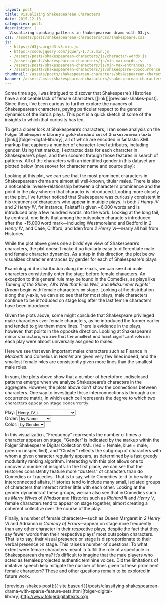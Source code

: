 ```yaml
---
layout: post
title: Visualizing Shakespearean Characters
date: 2015-12-13
categories: posts
description: |
  Visualizing speaking patterns in Shakespearean drama with D3.js.
css: /assets/posts/shakespearean-characters/css/shakespeare.css
js:
  - https://d3js.org/d3.v3.min.js
  - https://code.jquery.com/jquery-1.7.2.min.js
  - /assets/posts/shakespearean-characters/js/character-words.js
  - /assets/posts/shakespearean-characters/js/min-max-words.js
  - /assets/posts/shakespearean-characters/js/min-max-entrances.js
  - /assets/posts/shakespearean-characters/js/shakespeare-cooccurrence.js
thumbnail: /assets/posts/shakespearean-characters/shakespearean-characters-thumb.jpg
banner: /assets/posts/shakespearean-characters/shakespearean-characters-banner.png
---
```


Some time ago, I was intrigued to discover that Shakespeare’s Histories have a noticeable lack of female characters [[link]][previous-shakes-post]. Since then, I’ve been curious to further explore the nuances of Shakespearean characters, paying particular respect to the gender dynamics of the Bard’s plays. This post is a quick sketch of some of the insights to which that curiosity has led.

To get a closer look at Shakespeare’s characters, I ran some analysis on the Folger Shakespeare Library’s gold-standard set of Shakespearean texts [[link]][folger-digital-library], all of which are encoded in fantastic XML markup that captures a number of character-level attributes, including gender. Using that markup, I extracted data for each character in Shakespeare’s plays, and then scoured through those features in search of patterns. All of the characters with an identified gender in this dataset are plotted below (mouseover for character name and source play):

<!-- Words Spoken by Character Entrance Plot -->
<div id='character-words' class='chart'></div>

Looking at this plot, we can see that the most prominent characters in Shakespearean drama are almost all well-known, titular males. There is also a noticeable inverse-relationship between a character’s prominence and the point in the play wherein that character is introduced. Looking more closely at the plot, I’ve further noticed that Shakespeare was curiously consistent in his treatment of characters who appear in multiple plays. In both <i>1 Henry IV</i> and <i>2 Henry IV</i>, for instance, Falstaff is given ~6,000 words and is introduced only a few hundred words into the work. Looking at the long tail, by contrast, one finds that among the outspoken characters introduced after the ~15,000 word mark—including Westmoreland and Bedford in <i>2 Henry IV</i>, and Cade, Clifford, and Iden from <i>2 Henry VI</i>—nearly all hail from Histories.

While the plot above gives one a birds’ eye view of Shakespeare’s characters, the plot doesn’t make it particularly easy to differentiate male and female character dynamics. As a step in this direction, the plot below visualizes character entrances by gender for each of Shakespeare's plays:

<!-- first and last entrance by gender plot -->
<div id='min-max-entrance' class='chart'></div>

Examining at the distribution along the x-axis, we can see that male characters consistently enter the stage before female characters. An exception to this general rule may be found in the Comedies, as plays like <i>Taming of the Shrew</i>, <i>All’s Well that Ends Well</i>, and <i>Midsummer Nights’ Dream</i> begin with female characters on stage. Looking at the distribution along the y-axis, we can also see that for most plays, male characters continue to be introduced on stage long after the last female characters have been introduced.

Given the plots above, some might conclude that Shakespeare privileged male characters over female characters, as he introduced the former earlier and tended to give them more lines. There is evidence in the plays, however, that points in the opposite direction. Looking at Shakespeare’s minor characters, we see that the smallest and least significant roles in each play were almost universally assigned to males:

<!-- min and max words by gender plot -->
<div id='min-max-words' class='chart'></div>

Here we see that even important males characters such as Fleance in <i>Macbeth</i> and Cornelius in <i>Hamlet</i> are given very few lines indeed, and the smallest female roles are consistently given more lines than the smallest male roles.

In sum, the plots above show that a number of heretofore undisclosed patterns emerge when we analyze Shakespeare’s characters in the aggregate. However, the plots above don’t show the connections between characters. One way to investigate these interconnections is through a co-occurrence matrix, in which each cell represents the degree to which two characters appear on stage concurrently:

<!-- character cooccurrence plot -->
<div class='selection-menu'>
  <div class='select-container'>
    <span>Play:</span>
    <select class='play-menu' id='selected-json'>
      <option value='1H4.json'>Henry_IV_i</option>
      <option value='Ant.json'>Antony_And_Cleopatra</option>
      <option value='MND.json'>Midsummer-Nights_Dream</option>
      <option value='AWW.json'>Alls_Well</option>
      <option value='Cor.json'>Coriolanus</option>
      <option value='Cym.json'>Cymbeline</option>
      <option value='Ham.json'>Hamlet</option>
      <option value='JC.json'>Julius_Caesar</option>
      <option value='Lr.json'>King_Lear</option>
      <option value='LLL.json'>Loves_Labours_Lost</option>
      <option value='Mac.json'>Macbeth</option>
      <option value='MM.json'>Measure_For_Measure</option>
      <option value='Ado.json'>Much_Ado</option>
      <option value='Oth.json'>Othello</option>
      <option value='Per.json'>Pericles</option>
      <option value='Rom.json'>Romeo_And_Juliet</option>
      <option value='Err.json'>Comedy_Of_Errors</option>
      <option value='Jn.json'>King_John</option>
      <option value='MV.json'>Merchant_Of_Venice</option>
      <option value='Wiv.json'>Merry_Wives_Of_Windsor</option>
      <option value='Shr.json'>Taming_Of_The_Shrew</option>
      <option value='Tmp.json'>Tempest</option>
      <option value='TGV.json'>Two_Gentlemen_Of_Verona</option>
      <option value='TNK.json'>Two_Noble_Kinsmen</option>
      <option value='WT.json'>Winters_Tale</option>
      <option value='Tim.json'>Timon_Of_Athens</option>
      <option value='Tit.json'>Titus_Andronicus</option>
      <option value='Tro.json'>Troilus_And_Cressida</option>
      <option value='TN.json'>Twelfth_Night</option>
      <option value='R2.json'>King_Richard_II</option>
      <option value='R3.json'>King_Richard_III</option>
      <option value='2H4.json'>Henry_IV_ii</option>
      <option value='H5.json'>King_Henry_V</option>
      <option value='1H6.json'>Henry_VI_i</option>
      <option value='2H6.json'>Henry_VI_ii</option>
      <option value='3H6.json'>Henry_VI_iii</option>
    </select>
  </div>

  <div class='select-container'>
    <span>Order:</span>
    <select class='play-menu' id='order'>
      <option value='name'>by Name</option>
      <option value='count'>by Frequency</option>
      <option value='group'>by Cluster</option>
      <option value='gender'>by Gender</option>
    </select>
  </div>

  <div class='select-container'>
    <span>Color:</span>
    <select id='color-dropdown'>
      <option value='gender'>by Gender</option>
      <option value='cluster'>by Cluster</option>
    </select>
  </div>
</div>

<div id='cooccurrence' class='chart'></div>

<p>In this visualization, "Frequency" represents the number of times a character appears on stage, "Gender" is indicated by the markup within the Folger Shakespeare Digital Collection XML (red = female, blue = male, green = unspecified), and "Cluster" reflects the subgroup of characters with whom a given character regularly appears, as determined by a fast greedy modularity ranking algorithm. Interacting with this plot allows one to uncover a number of insights. In the first place, we can see that the Histories consistently feature more "clusters" of characters than do Comedies or Tragedies. That is to say, while Comedies tend to be wildly interconnected affairs, Histories tend to include many small, isolated groups of characters that interact rather little with each other.  Looking at the gender dynamics of these groups, we can also see that in Comedies such as <i>Merry Wives of Windsor</i> and Histories such as <i>Richard III</i> and <i>Henry V</i>, female characters tend to appear on stage together, almost creating a coherent collective over the course of the play.</p>

<p>Finally, a number of female characters—such as Queen Margaret in <i>2 Henry VI</i> and Adrianna in <i>Comedy of Errors</i>—appear on stage more frequently than any other character in their respective plays, despite the fact that they say fewer words than their respective plays' most outspoken characters. That is to say, their visual presence on stage is disproportionate to their verbal presence on stage. This raises a number of questions: To what extent were female characters meant to fulfill the role of a spectacle in Shakespearean drama? It’s difficult to imagine that the male players who acted as females projected authentic feminine voices. Did the limitations of imitative speech help mitigate the number of lines given to these prominent female characters? These and other questions remain to be explored in future work.</p>

[previous-shakes-post]:{{ site.baseurl }}/posts/classifying-shakespearean-drama-with-sparse-feature-sets.html
[folger-digital-library]:http://www.folgerdigitaltexts.org/
